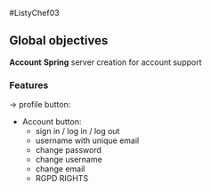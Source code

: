 #ListyChef03

## Global objectives

**Account** 
**Spring** server creation for account support

### Features

-> profile button:
- Account button:
	- sign in / log in / log out
	- username with unique email
	- change password
	- change username
	- change email
	- RGPD RIGHTS


